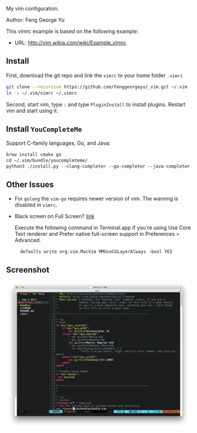 My vim configuration.

Author: Feng George Yu

This vimrc example is based on the following example:

* URL: http://vim.wikia.com/wiki/Example_vimrc

## Install

First, download the git repo and link the `vimrc` to your home folder `.vimrc`

```bash
git clone --recursive https://github.com/fenggeorgeyu/_vim.git ~/.vim
ln -s ~/.vim/vimrc ~/.vimrc
```

Second, start vim, type `:` and type `PluginInstall` to install plugins. Restart vim and start using it.

## Install `YouCompleteMe`

Support C-family languages, Go, and Java:

	brew install cmake go
	cd ~/.vim/bundle/youcompleteme/
	python3 ./install.py --clang-completer --go-completer --java-completer 


## Other Issues

* For `golang` the `vim-go` requires newer version of vim. The warning is disabled in `vimrc`.
* Black screen on Full Screen? [link](https://github.com/macvim-dev/macvim/wiki/FAQ#black-screen-on-full-screen)

	Execute the following command in Terminal.app if you're using Use Core Text renderer and Prefer native full-screen support in Preferences > Advanced.

		defaults write org.vim.MacVim MMUseCGLayerAlways -bool YES

## Screenshot

![Screenshot](./misc/screenshot.png)
